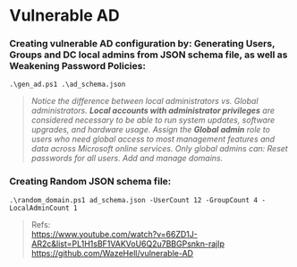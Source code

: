 # Vulnerable AD
### Creating vulnerable AD configuration by: Generating Users, Groups and DC local admins from JSON schema file, as well as Weakening Password Policies:

`.\gen_ad.ps1 .\ad_schema.json`

> *Notice the difference between local administrators vs. Global administrators. **Local accounts with administrator privileges** are considered necessary to be able to run system updates, software upgrades, and hardware usage. Assign the **Global admin** role to users who need global access to most management features and data across Microsoft online services. Only global admins can: Reset passwords for all users. Add and manage domains.*

### Creating Random JSON schema file:

`.\random_domain.ps1 ad_schema.json -UserCount 12 -GroupCount 4 -LocalAdminCount 1`

> Refs: \
> https://www.youtube.com/watch?v=66ZD1J-AR2c&list=PL1H1sBF1VAKVoU6Q2u7BBGPsnkn-rajlp
> https://github.com/WazeHell/vulnerable-AD
